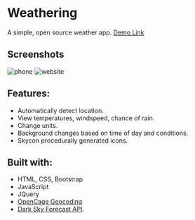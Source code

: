 # Weathering
A simple, open source weather app. [Demo Link](https://weather.manrajpannu.tech)

## Screenshots
![phone](https://github.com/manrajpannu/weatheringwithyou/blob/gh-pages/scr2.png)
![website](https://github.com/manrajpannu/weatheringwithyou/blob/gh-pages/scr1.png)

## Features:
* Automatically detect location.
* View temperatures, windspeed, chance of rain.
* Change units.
* Background changes based on time of day and conditions.
* Skycon procedurally generated icons.

## Built with: 
* HTML, CSS, Bootstrap 
* JavaScript
* JQuery
* [OpenCage Geocoding](https://opencagedata.com/api) 
* [Dark Sky Forecast API](https://developer.forecast.io/).



